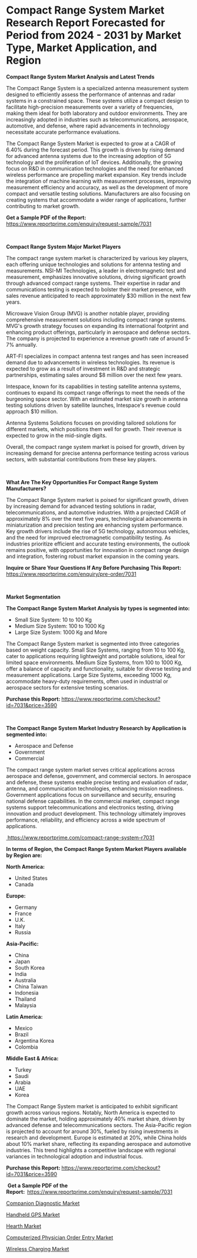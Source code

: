 <p><h1>Compact Range System Market Research Report Forecasted for Period from 2024 -  2031 by Market Type, Market Application, and Region</h1></p><p><strong>Compact Range System Market Analysis and Latest Trends</strong></p>
<p><p>The Compact Range System is a specialized antenna measurement system designed to efficiently assess the performance of antennas and radar systems in a constrained space. These systems utilize a compact design to facilitate high-precision measurements over a variety of frequencies, making them ideal for both laboratory and outdoor environments. They are increasingly adopted in industries such as telecommunications, aerospace, automotive, and defense, where rapid advancements in technology necessitate accurate performance evaluations.</p><p>The Compact Range System Market is expected to grow at a CAGR of 6.40% during the forecast period. This growth is driven by rising demand for advanced antenna systems due to the increasing adoption of 5G technology and the proliferation of IoT devices. Additionally, the growing focus on R&D in communication technologies and the need for enhanced wireless performance are propelling market expansion. Key trends include the integration of machine learning with measurement processes, improving measurement efficiency and accuracy, as well as the development of more compact and versatile testing solutions. Manufacturers are also focusing on creating systems that accommodate a wider range of applications, further contributing to market growth.</p></p>
<p><strong>Get a Sample PDF of the Report:&nbsp;</strong> <a href="https://www.reportprime.com/enquiry/request-sample/7031?utm_campaign=118&utm_medium=2&utm_source=Github&utm_content=ia&utm_term=15112024&utm_id=compact-range-system">https://www.reportprime.com/enquiry/request-sample/7031</a></p>
<p>&nbsp;</p>
<p><strong>Compact Range System Major Market Players</strong></p>
<p><p>The compact range system market is characterized by various key players, each offering unique technologies and solutions for antenna testing and measurements. NSI-MI Technologies, a leader in electromagnetic test and measurement, emphasizes innovative solutions, driving significant growth through advanced compact range systems. Their expertise in radar and communications testing is expected to bolster their market presence, with sales revenue anticipated to reach approximately $30 million in the next few years.</p><p>Microwave Vision Group (MVG) is another notable player, providing comprehensive measurement solutions including compact range systems. MVG's growth strategy focuses on expanding its international footprint and enhancing product offerings, particularly in aerospace and defense sectors. The company is projected to experience a revenue growth rate of around 5-7% annually.</p><p>ART-FI specializes in compact antenna test ranges and has seen increased demand due to advancements in wireless technologies. Its revenue is expected to grow as a result of investment in R&D and strategic partnerships, estimating sales around $8 million over the next few years.</p><p>Intespace, known for its capabilities in testing satellite antenna systems, continues to expand its compact range offerings to meet the needs of the burgeoning space sector. With an estimated market size growth in antenna testing solutions driven by satellite launches, Intespace's revenue could approach $10 million.</p><p>Antenna Systems Solutions focuses on providing tailored solutions for different markets, which positions them well for growth. Their revenue is expected to grow in the mid-single digits.</p><p>Overall, the compact range system market is poised for growth, driven by increasing demand for precise antenna performance testing across various sectors, with substantial contributions from these key players.</p></p>
<p>&nbsp;</p>
<p><strong>What Are The Key Opportunities For Compact Range System Manufacturers?</strong></p>
<p><p>The Compact Range System market is poised for significant growth, driven by increasing demand for advanced testing solutions in radar, telecommunications, and automotive industries. With a projected CAGR of approximately 8% over the next five years, technological advancements in miniaturization and precision testing are enhancing system performance. Key growth drivers include the rise of 5G technology, autonomous vehicles, and the need for improved electromagnetic compatibility testing. As industries prioritize efficient and accurate testing environments, the outlook remains positive, with opportunities for innovation in compact range design and integration, fostering robust market expansion in the coming years.</p></p>
<p><strong>Inquire or Share Your Questions If Any Before Purchasing This Report:</strong> <a href="https://www.reportprime.com/enquiry/pre-order/7031?utm_campaign=118&utm_medium=2&utm_source=Github&utm_content=ia&utm_term=15112024&utm_id=compact-range-system">https://www.reportprime.com/enquiry/pre-order/7031</a></p>
<p>&nbsp;</p>
<p><strong>Market Segmentation</strong></p>
<p><strong>The Compact Range System Market Analysis by types is segmented into:</strong></p>
<p><ul><li>Small Size System: 10 to 100 Kg</li><li>Medium Size System: 100 to 1000 Kg</li><li>Large Size System: 1000 Kg and More</li></ul></p>
<p><p>The Compact Range System market is segmented into three categories based on weight capacity. Small Size Systems, ranging from 10 to 100 Kg, cater to applications requiring lightweight and portable solutions, ideal for limited space environments. Medium Size Systems, from 100 to 1000 Kg, offer a balance of capacity and functionality, suitable for diverse testing and measurement applications. Large Size Systems, exceeding 1000 Kg, accommodate heavy-duty requirements, often used in industrial or aerospace sectors for extensive testing scenarios.</p></p>
<p><strong>Purchase this Report:&nbsp;</strong><a href="https://www.reportprime.com/checkout?id=7031&price=3590&utm_campaign=118&utm_medium=2&utm_source=Github&utm_content=ia&utm_term=15112024&utm_id=compact-range-system">https://www.reportprime.com/checkout?id=7031&price=3590</a></p>
<p>&nbsp;</p>
<p><strong>The Compact Range System Market Industry Research by Application is segmented into:</strong></p>
<p><ul><li>Aerospace and Defense</li><li>Government</li><li>Commercial</li></ul></p>
<p><p>The compact range system market serves critical applications across aerospace and defense, government, and commercial sectors. In aerospace and defense, these systems enable precise testing and evaluation of radar, antenna, and communication technologies, enhancing mission readiness. Government applications focus on surveillance and security, ensuring national defense capabilities. In the commercial market, compact range systems support telecommunications and electronics testing, driving innovation and product development. This technology ultimately improves performance, reliability, and efficiency across a wide spectrum of applications.</p></p>
<p><a href="https://www.reportprime.com/compact-range-system-r7031?utm_campaign=118&utm_medium=2&utm_source=Github&utm_content=ia&utm_term=15112024&utm_id=compact-range-system">&nbsp;https://www.reportprime.com/compact-range-system-r7031</a></p>
<p><strong>In terms of Region, the Compact Range System Market Players available by Region are:</strong></p>
<p>
    <p> <strong> North America: </strong>
        <ul>
            <li>United States</li>
            <li>Canada</li>
        </ul>
        </p> 
    <p> <strong> Europe: </strong>
        <ul>
            <li>Germany</li>
            <li>France</li>
            <li>U.K.</li>
            <li>Italy</li>
            <li>Russia</li>
        </ul>
        </p> 
    <p> <strong> Asia-Pacific: </strong>
        <ul>
            <li>China</li>
            <li>Japan</li>
            <li>South Korea</li>
            <li>India</li>
            <li>Australia</li>
            <li>China Taiwan</li>
            <li>Indonesia</li>
            <li>Thailand</li>
            <li>Malaysia</li>
        </ul>
        </p> 
    <p> <strong> Latin America: </strong>
        <ul>
            <li>Mexico</li>
            <li>Brazil</li>
            <li>Argentina Korea</li>
            <li>Colombia</li>
        </ul>
        </p> 
    <p> <strong> Middle East & Africa: </strong>
        <ul>
            <li>Turkey</li>
            <li>Saudi</li>
            <li>Arabia</li>
            <li>UAE</li>
            <li>Korea</li>
        </ul>
    </p>
    </p>
<p><p>The Compact Range System market is anticipated to exhibit significant growth across various regions. Notably, North America is expected to dominate the market, holding approximately 40% market share, driven by advanced defense and telecommunications sectors. The Asia-Pacific region is projected to account for around 30%, fueled by rising investments in research and development. Europe is estimated at 20%, while China holds about 10% market share, reflecting its expanding aerospace and automotive industries. This trend highlights a competitive landscape with regional variances in technological adoption and industrial focus.</p></p>
<p><strong>Purchase this Report: </strong><a href="https://www.reportprime.com/checkout?id=7031&price=3590&utm_campaign=118&utm_medium=2&utm_source=Github&utm_content=ia&utm_term=15112024&utm_id=compact-range-system">https://www.reportprime.com/checkout?id=7031&price=3590</a></p>
<p>&nbsp;<strong>Get a Sample PDF of the Report:&nbsp;&nbsp;</strong><a href="https://www.reportprime.com/enquiry/request-sample/7031?utm_campaign=118&utm_medium=2&utm_source=Github&utm_content=ia&utm_term=15112024&utm_id=compact-range-system">https://www.reportprime.com/enquiry/request-sample/7031</a></p>
<p><strong></strong></p>
<p><p><a href="https://issuu.com/reportprime-2/docs/companion-diagnostic-market-size-20_123af8e3104d36?utm_campaign=118&utm_medium=2&utm_source=Github&utm_content=ia&utm_term=15112024&utm_id=compact-range-system">Companion Diagnostic Market</a></p><p><a href="https://www.linkedin.com/pulse/global-handheld-gps-market-opportunities-challenges2024-imrye?utm_campaign=118&utm_medium=2&utm_source=Github&utm_content=ia&utm_term=15112024&utm_id=compact-range-system">Handheld GPS Market</a></p><p><a href="https://www.linkedin.com/pulse/hearth-market-ecosystem-competitive-landscape-strategic-outlook-wpstc?utm_campaign=118&utm_medium=2&utm_source=Github&utm_content=ia&utm_term=15112024&utm_id=compact-range-system">Hearth Market</a></p><p><a href="https://issuu.com/reportprime-2/docs/computerized-physician-order-entry-_339e0733503859?utm_campaign=118&utm_medium=2&utm_source=Github&utm_content=ia&utm_term=15112024&utm_id=compact-range-system">Computerized Physician Order Entry Market</a></p><p><a href="https://github.com/dringals/Market-Research-Report-List-6/blob/main/wireless-charging-market.md?utm_campaign=118&utm_medium=2&utm_source=Github&utm_content=ia&utm_term=15112024&utm_id=compact-range-system">Wireless Charging Market</a></p></p>